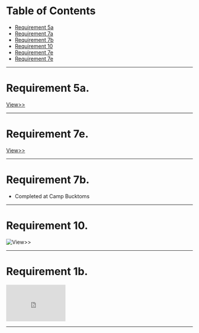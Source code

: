 <h1>Table of Contents</h1>

<ul>
<li><a href="zephyrcarter.github.io/#5a">Requirement 5a</a></li>
<li><a href="zephyrcarter.github.io/#7a">Requirement 7a</a></li>
<li><a href="zephyrcarter.github.io/#7b">Requirement 7b</a></li>
<li><a href="zephyrcarter.github.io/#10">Requirement 10</a></li>
<li><a href="zephyrcarter.github.io/#7e">Requirement 7e</a></li>
<li><a href="zephyrcarter.github.io/#1b">Requirement 7e</a></li>
</ul>

<hr>

<div id="5a"><h1>Requirement 5a.</h1></div>

[View>>](https://zephyrcarter.github.io/SCOUTHUB/FIRSTCLASS/5a.html)
<hr>
<div id="7e"><h1>Requirement 7e.</h1></div>

[View>>](https://zephyrcarter.github.io/7e.html)
<hr>
<div id="7b"><h1>Requirement 7b.</h1></div>
<ul>
  <li>Completed at Camp Bucktoms</li>
</ul>
<hr>
<div id="10"><h1>Requirement 10.</h1></div>

![View>>](https://github.com/user-attachments/assets/f4a2d7b4-25cf-43fe-9ab8-acc6a05bd501)
<hr>
<div id="1b"><h1>Requirement 1b.</h1></div>

<iframe width="160" height="99" src="https://www.youtube.com/embed/majXToGxld0" title="YouTube video player" frameborder="0" allow="accelerometer; autoplay; picture-in-picture; web-share" allowfullscreen></iframe>
<hr>
